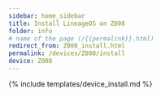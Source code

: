 ```yaml
---
sidebar: home_sidebar
title: Install LineageOS on Z008
folder: info
# name of the page (/{{permalink}}.html)
redirect_from: Z008_install.html
permalink: /devices/Z008/install
device: Z008
---
```

{% include templates/device_install.md %}
